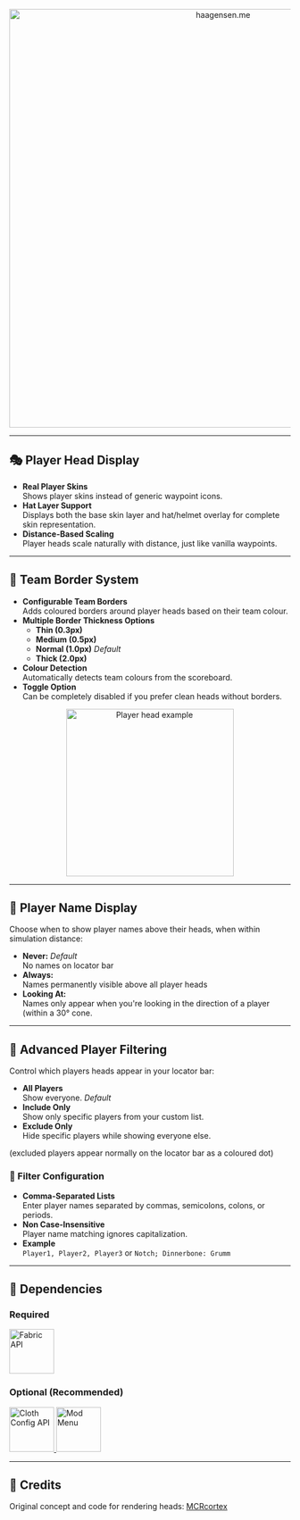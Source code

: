 <p align="center">
  <a href="https://www.haagensen.me">
    <img
      src="https://cdn.modrinth.com/data/cached_images/b811a708d2a8f791cf233906b023325b01812d2e.png"
      alt="haagensen.me"
      width="750"
      loading="lazy"
    />
  </a>
</p>

---

## 🎭 Player Head Display

- **Real Player Skins**  
  Shows player skins instead of generic waypoint icons.  
- **Hat Layer Support**  
  Displays both the base skin layer and hat/helmet overlay for complete skin representation.  
- **Distance-Based Scaling**  
  Player heads scale naturally with distance, just like vanilla waypoints.

---

## 🎨 Team Border System

- **Configurable Team Borders**  
  Adds coloured borders around player heads based on their team colour.  
- **Multiple Border Thickness Options**  
  - **Thin (0.3px)**  
  - **Medium (0.5px)**  
  - **Normal (1.0px)** _Default_  
  - **Thick (2.0px)**  
- **Colour Detection**  
  Automatically detects team colours  from the scoreboard.  
- **Toggle Option**  
  Can be completely disabled if you prefer clean heads without borders.

<p align="center">
  <img
    src="https://cdn.modrinth.com/data/cached_images/9f851cbcc07134f303422e683a5c4531c923c8e7.png"
    alt="Player head example"
    width="300"
  />
</p>

---

## 📝 Player Name Display

Choose when to show player names above their heads, when within simulation distance:
  - **Never:** _Default_ <br>
    No names on locator bar  
  - **Always:** <br>
    Names permanently visible above all player heads
  - **Looking At:** <br>
    Names only appear when you're looking in the direction of a player (within a 30° cone.

---

## 🎯 Advanced Player Filtering

Control which players heads appear in your locator bar:

- **All Players**  
  Show everyone. _Default_  
- **Include Only**  
  Show only specific players from your custom list.  
- **Exclude Only**  
  Hide specific players while showing everyone else.

(excluded players appear normally on the locator bar as a coloured dot)

### 🔧 Filter Configuration

- **Comma-Separated Lists**  
  Enter player names separated by commas, semicolons, colons, or periods.  
- **Non Case-Insensitive**  
  Player name matching ignores capitalization.  
- **Example**  
  ``Player1, Player2, Player3`` or ``Notch; Dinnerbone: Grumm``

---

## 🔗 Dependencies

### Required

<a href="https://modrinth.com/mod/fabric-api">
  <img
    src="https://cdn.modrinth.com/data/cached_images/b541ef52cf8c8e8d990ac261f745a0d405896096.png"
    alt="Fabric API"
    width="80"
    loading="lazy"
  />
</a>

### Optional (Recommended)

<a href="https://modrinth.com/mod/cloth-config">
  <img
    src="https://cdn.modrinth.com/data/cached_images/88b60d015c0aa162a0143002060268947969c975_0.webp"
    alt="Cloth Config API"
    width="80"
    loading="lazy"
  />
</a>
<a href="https://modrinth.com/mod/modmenu">
  <img
    src="https://cdn.modrinth.com/data/cached_images/09f9500c73623d8ee3d3608dba843f86e94c1f5e_0.webp"
    alt="Mod Menu"
    width="80"
    loading="lazy"
  />
</a>



---


## 👥 Credits

Original concept and code for rendering heads: [MCRcortex](https://github.com/MCRcortex/)
